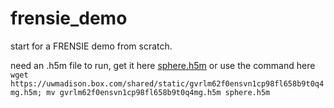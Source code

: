 # frensie_demo
start for a FRENSIE demo from scratch. 

need an .h5m file to run, get it here [sphere.h5m](https://uwmadison.box.com/s/gvrlm62f0ensvn1cp98fl658b9t0q4mg) or use the command here
`wget https://uwmadison.box.com/shared/static/gvrlm62f0ensvn1cp98fl658b9t0q4mg.h5m; mv gvrlm62f0ensvn1cp98fl658b9t0q4mg.h5m sphere.h5m`
